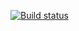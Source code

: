 [![Build status](https://ci.appveyor.com/api/projects/status/nqjx94dllfwvtex8?svg=true)](https://ci.appveyor.com/project/julija9531/07-js-ugl-08-01-set)